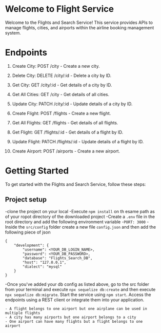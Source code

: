# Welcome to Flight Service

Welcome to the Flights and Search Service! This service provides APIs to manage flights, cities, and airports within the airline booking management system.

# Endpoints
1. Create City: POST /city - Create a new city.

2. Delete City: DELETE /city/:id - Delete a city by ID.

3. Get City: GET /city/:id - Get details of a city by ID.

4. Get All Cities: GET /city - Get details of all cities.

5. Update City: PATCH /city/:id - Update details of a city by ID.

6. Create Flight: POST /flights - Create a new flight.

7. Get All Flights: GET /flights - Get details of all flights.

8. Get Flight: GET /flights/:id - Get details of a flight by ID.

9. Update Flight: PATCH /flights/:id - Update details of a flight by ID.

10. Create Airport: POST /airports - Create a new airport.

# Getting Started
To get started with the Flights and Search Service, follow these steps:

## Project setup

-clone the project on your local
-Execute `npm install` on th esame path as of your ropot directory of the downloaded project
-Create a `.env` file in the root directory and add the following environment variable
    -`PORT: 3000`
-Inside the `src/config` folder create a new file `config.json` and then add the following piece of json

```
{
    "development": {
        "username": <YOUR_DB_LOGIN_NAME>,
        "password": <YOUR_DB_PASSWORD>,
        "database": "Flights_Search_DB",
        "host": "127.0.0.1",
        "dialect": "mysql"
    }
}
```

-Once you've added  your db config as listed above, go to the src folder from your terminal and execute `npx sequelize db:create`
and then execute  `npx sequelize db:migrate`.
Start the service using `npm start`.
Access the endpoints using a REST client or integrate them into your application.
    
    - A flight belongs to one airport but one airplane can be used in multiple flights
    - A city has many airports but one airport belongs to a city
    - One airport can have many flights but a flight belongs to one airport

